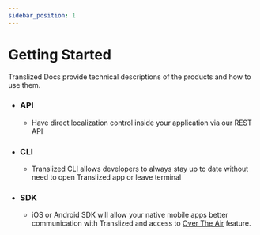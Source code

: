 ```yaml
---
sidebar_position: 1
---
```


# Getting Started

Translized Docs provide technical descriptions of the products and how to use them.

- ### API
  - Have direct localization control inside your application via our REST API
- ### CLI
  - Translized CLI allows developers to always stay up to date without need to open Translized app or leave terminal
- ### SDK
  - iOS or Android SDK will allow your native mobile apps better communication with Translized and access to [Over The Air](/docs/features/over-the-air) feature.

